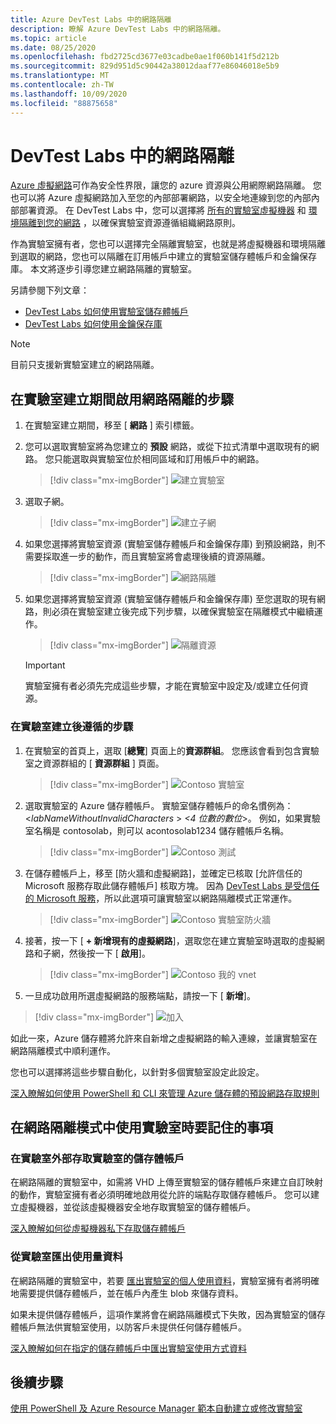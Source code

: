 ```yaml
---
title: Azure DevTest Labs 中的網路隔離
description: 瞭解 Azure DevTest Labs 中的網路隔離。
ms.topic: article
ms.date: 08/25/2020
ms.openlocfilehash: fbd2725cd3677e03cadbe0ae1f060b141f5d212b
ms.sourcegitcommit: 829d951d5c90442a38012daaf77e86046018e5b9
ms.translationtype: MT
ms.contentlocale: zh-TW
ms.lasthandoff: 10/09/2020
ms.locfileid: "88875658"
---
```

# <a name="network-isolation-in-devtest-labs"></a>DevTest Labs 中的網路隔離

[Azure 虛擬網路](../virtual-network/virtual-networks-overview.md)可作為安全性界限，讓您的 azure 資源與公用網際網路隔離。 您也可以將 Azure 虛擬網路加入至您的內部部署網路，以安全地連線到您的內部內部部署資源。 在 DevTest Labs 中，您可以選擇將 [所有的實驗室虛擬機器](devtest-lab-configure-vnet.md) 和 [環境隔離到您的網路](connect-environment-lab-virtual-network.md) ，以確保實驗室資源遵循組織網路原則。 

作為實驗室擁有者，您也可以選擇完全隔離實驗室，也就是將虛擬機器和環境隔離到選取的網路，您也可以隔離在訂用帳戶中建立的實驗室儲存體帳戶和金鑰保存庫。 本文將逐步引導您建立網路隔離的實驗室。 

另請參閱下列文章：

- [DevTest Labs 如何使用實驗室儲存體帳戶](encrypt-storage.md)
- [DevTest Labs 如何使用金鑰保存庫](devtest-lab-store-secrets-in-key-vault.md)
 
> [!NOTE]
> 目前只支援新實驗室建立的網路隔離。

## <a name="steps-to-enable-network-isolation-during-lab-creation"></a>在實驗室建立期間啟用網路隔離的步驟

1. 在實驗室建立期間，移至 [ **網路** ] 索引標籤。
1. 您可以選取實驗室將為您建立的 **預設** 網路，或從下拉式清單中選取現有的網路。 您只能選取與實驗室位於相同區域和訂用帳戶中的網路。 

    > [!div class="mx-imgBorder"]
    > ![建立實驗室](./media/network-isolation/create-lab.png)
1. 選取子網。

    > [!div class="mx-imgBorder"]
    > ![建立子網](./media/network-isolation/create-lab-subnet.png)
1. 如果您選擇將實驗室資源 (實驗室儲存體帳戶和金鑰保存庫) 到預設網路，則不需要採取進一步的動作，而且實驗室將會處理後續的資源隔離。
 
    > [!div class="mx-imgBorder"]
    > ![網路隔離](./media/network-isolation/isolate-lab-resources.png)
1. 如果您選擇將實驗室資源 (實驗室儲存體帳戶和金鑰保存庫) 至您選取的現有網路，則必須在實驗室建立後完成下列步驟，以確保實驗室在隔離模式中繼續運作。 
 
    > [!div class="mx-imgBorder"]
    > ![隔離資源](./media/network-isolation/isolate-my-vnet.png)

    > [!IMPORTANT]
    > 實驗室擁有者必須先完成這些步驟，才能在實驗室中設定及/或建立任何資源。

### <a name="steps-to-follow-post-lab-creation"></a>在實驗室建立後遵循的步驟

1. 在實驗室的首頁上，選取 [**總覽**] 頁面上的**資源群組**。 您應該會看到包含實驗室之資源群組的 [ **資源群組** ] 頁面。 
 
   > [!div class="mx-imgBorder"]
   > ![Contoso 實驗室](./media/network-isolation/contoso-lab.png)
1. 選取實驗室的 Azure 儲存體帳戶。 實驗室儲存體帳戶的命名慣例為：<*labNameWithoutInvalidCharacters* > *<4 位數的數位*>。 例如，如果實驗室名稱是 contosolab，則可以 acontosolab1234 儲存體帳戶名稱。
 
   > [!div class="mx-imgBorder"]
   > ![Contoso 測試](./media/network-isolation/contoso-test.png)
1. 在儲存體帳戶上，移至 [防火牆和虛擬網路]，並確定已核取 [允許信任的 Microsoft 服務存取此儲存體帳戶] 核取方塊。 因為 [DevTest Labs 是受信任的 Microsoft 服務](https://docs.microsoft.com/azure/storage/common/storage-network-security#trusted-microsoft-services)，所以此選項可讓實驗室以網路隔離模式正常運作。 

   > [!div class="mx-imgBorder"]
   > ![Contoso 實驗室防火牆](./media/network-isolation/contoso-lab-firewalls-vnets.png)
1. 接著，按一下 [ **+ 新增現有的虛擬網路**]，選取您在建立實驗室時選取的虛擬網路和子網，然後按一下 [ **啟用**]。 

   > [!div class="mx-imgBorder"]
   > ![Contoso 我的 vnet](./media/network-isolation/contoso-lab-my-vnet.png)
5.  一旦成功啟用所選虛擬網路的服務端點，請按一下 [ **新增**]。 

   > [!div class="mx-imgBorder"]
   > ![加入](./media/network-isolation/contoso-firewall-add.png)
 
如此一來，Azure 儲存體將允許來自新增之虛擬網路的輸入連線，並讓實驗室在網路隔離模式中順利運作。 

您也可以選擇將這些步驟自動化，以針對多個實驗室設定此設定。 

[深入瞭解如何使用 PowerShell 和 CLI 來管理 Azure 儲存體的預設網路存取規則](https://docs.microsoft.com/azure/storage/common/storage-network-security?toc=/azure/virtual-network/toc.json#powershell)

## <a name="things-to-remember-while-using-a-lab-in-a-network-isolated-mode"></a>在網路隔離模式中使用實驗室時要記住的事項

### <a name="accessing-labs-storage-account-outside-the-lab"></a>在實驗室外部存取實驗室的儲存體帳戶 

在網路隔離的實驗室中，如需將 VHD 上傳至實驗室的儲存體帳戶來建立自訂映射的動作，實驗室擁有者必須明確地啟用從允許的端點存取儲存體帳戶。 您可以建立虛擬機器，並從該虛擬機器安全地存取實驗室的儲存體帳戶。 

[深入瞭解如何從虛擬機器私下存取儲存體帳戶](../private-link/create-private-endpoint-storage-portal.md)

### <a name="exporting-usage-data-from-the-lab"></a>從實驗室匯出使用量資料 

在網路隔離的實驗室中，若要 [匯出實驗室的個人使用資料](personal-data-delete-export.md)，實驗室擁有者將明確地需要提供儲存體帳戶，並在帳戶內產生 blob 來儲存資料。 

如果未提供儲存體帳戶，這項作業將會在網路隔離模式下失敗，因為實驗室的儲存體帳戶無法供實驗室使用，以防客戶未提供任何儲存體帳戶。 

[深入瞭解如何在指定的儲存體帳戶中匯出實驗室使用方式資料](personal-data-delete-export.md#azure-powershell)

## <a name="next-steps"></a>後續步驟

[使用 PowerShell 及 Azure Resource Manager 範本自動建立或修改實驗室](devtest-lab-use-arm-and-powershell-for-lab-resources.md)
